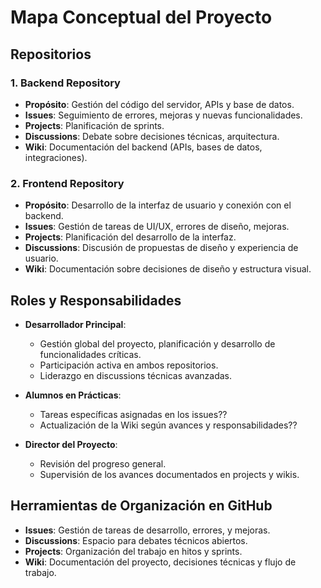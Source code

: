 # Mapa Conceptual del Proyecto

## Repositorios
### 1. Backend Repository
- **Propósito**: Gestión del código del servidor, APIs y base de datos.
- **Issues**: Seguimiento de errores, mejoras y nuevas funcionalidades.
- **Projects**: Planificación de sprints.
- **Discussions**: Debate sobre decisiones técnicas, arquitectura.
- **Wiki**: Documentación del backend (APIs, bases de datos, integraciones).

### 2. Frontend Repository
- **Propósito**: Desarrollo de la interfaz de usuario y conexión con el backend.
- **Issues**: Gestión de tareas de UI/UX, errores de diseño, mejoras.
- **Projects**: Planificación del desarrollo de la interfaz.
- **Discussions**: Discusión de propuestas de diseño y experiencia de usuario.
- **Wiki**: Documentación sobre decisiones de diseño y estructura visual.

## Roles y Responsabilidades
- **Desarrollador Principal**:
  - Gestión global del proyecto, planificación y desarrollo de funcionalidades críticas.
  - Participación activa en ambos repositorios.
  - Liderazgo en discussions técnicas avanzadas.

- **Alumnos en Prácticas**:
  - Tareas específicas asignadas en los issues??
  - Actualización de la Wiki según avances y responsabilidades??

- **Director del Proyecto**:
  - Revisión del progreso general.
  - Supervisión de los avances documentados en projects y wikis.

## Herramientas de Organización en GitHub
- **Issues**: Gestión de tareas de desarrollo, errores, y mejoras.
- **Discussions**: Espacio para debates técnicos abiertos.
- **Projects**: Organización del trabajo en hitos y sprints.
- **Wiki**: Documentación del proyecto, decisiones técnicas y flujo de trabajo.
